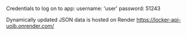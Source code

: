 Credentials to log on to app:
username: 'user'
password: 51243

Dynamically updated JSON data is hosted on Render
https://locker-api-uoib.onrender.com/
